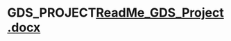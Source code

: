 # GDS_PROJECT[ReadMe_GDS_Project.docx](https://github.com/r-rajapriya/GDS_PROJECT/files/14471975/ReadMe_GDS_Project.docx)
